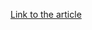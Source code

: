 [Link to the article](https://research.checkpoint.com/2024/walletconnect-scam-a-case-study-in-crypto-drainer-tactics/)
